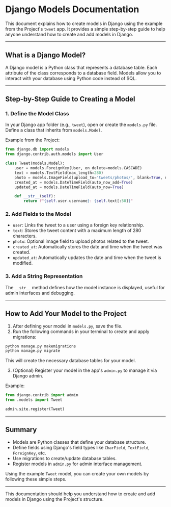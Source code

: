 # Django Models Documentation

This document explains how to create models in Django using the example from the Project's `tweet` app. It provides a simple step-by-step guide to help anyone understand how to create and add models in Django.

---

## What is a Django Model?

A Django model is a Python class that represents a database table. Each attribute of the class corresponds to a database field. Models allow you to interact with your database using Python code instead of SQL.

---

## Step-by-Step Guide to Creating a Model

### 1. Define the Model Class

In your Django app folder (e.g., `tweet`), open or create the `models.py` file. Define a class that inherits from `models.Model`.

Example from the Project:

```python
from django.db import models
from django.contrib.auth.models import User

class Tweet(models.Model):
    user = models.ForeignKey(User, on_delete=models.CASCADE)
    text = models.TextField(max_length=280)
    photo = models.ImageField(upload_to='tweets/photos/', blank=True, null=True)
    created_at = models.DateTimeField(auto_now_add=True)
    updated_at = models.DateTimeField(auto_now=True)

    def __str__(self):
        return f"{self.user.username}: {self.text[:50]}"
```

### 2. Add Fields to the Model

- `user`: Links the tweet to a user using a foreign key relationship.
- `text`: Stores the tweet content with a maximum length of 280 characters.
- `photo`: Optional image field to upload photos related to the tweet.
- `created_at`: Automatically stores the date and time when the tweet was created.
- `updated_at`: Automatically updates the date and time when the tweet is modified.

### 3. Add a String Representation

The `__str__` method defines how the model instance is displayed, useful for admin interfaces and debugging.

---

## How to Add Your Model to the Project

1. After defining your model in `models.py`, save the file.
2. Run the following commands in your terminal to create and apply migrations:

```bash
python manage.py makemigrations
python manage.py migrate
```

This will create the necessary database tables for your model.

3. (Optional) Register your model in the app's `admin.py` to manage it via Django admin.

Example:

```python
from django.contrib import admin
from .models import Tweet

admin.site.register(Tweet)
```

---

## Summary

- Models are Python classes that define your database structure.
- Define fields using Django's field types like `CharField`, `TextField`, `ForeignKey`, etc.
- Use migrations to create/update database tables.
- Register models in `admin.py` for admin interface management.

Using the example `Tweet` model, you can create your own models by following these simple steps.

---

This documentation should help you understand how to create and add models in Django using the Project's structure.
